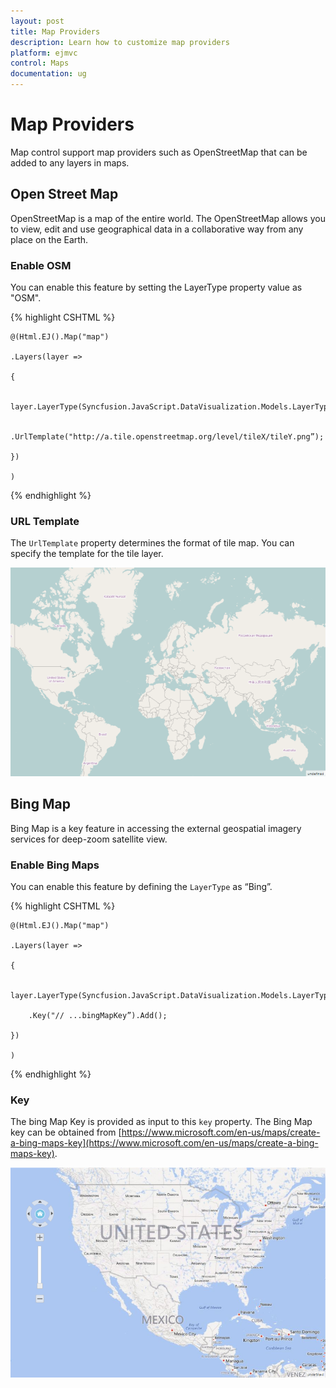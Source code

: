 ```yaml
---
layout: post
title: Map Providers
description: Learn how to customize map providers
platform: ejmvc
control: Maps
documentation: ug
---
```


# Map Providers

Map control support map providers such as OpenStreetMap that can be added to any layers in maps.

## Open Street Map

OpenStreetMap is a map of the entire world. The OpenStreetMap allows you to view, edit and use geographical data in a collaborative way from any place on the Earth.

### Enable OSM

You can enable this feature by setting the LayerType property value as "OSM".

{% highlight CSHTML %}

	@(Html.EJ().Map("map")

	.Layers(layer =>

	{

		layer.LayerType(Syncfusion.JavaScript.DataVisualization.Models.LayerType.OSM)

		.UrlTemplate("http://a.tile.openstreetmap.org/level/tileX/tileY.png”);

	})           

	) 

{% endhighlight %}

### URL Template

The `UrlTemplate` property determines the format of tile map. You can specify the template for the tile layer. 


![](Map-Providers_images/Map-Providers_img1.png)


## Bing Map

Bing Map is a key feature in accessing the external geospatial imagery services for deep-zoom satellite view. 

### Enable Bing Maps

You can enable this feature by defining the `LayerType` as “Bing”.



{% highlight CSHTML %}

	@(Html.EJ().Map("map")

	.Layers(layer =>

	{

		layer.LayerType(Syncfusion.JavaScript.DataVisualization.Models.LayerType.Bing)

		.Key("// ...bingMapKey”).Add();

	})           

	) 
{% endhighlight %}

### Key

The bing Map Key is provided as input to this `key` property. The Bing Map key can be obtained from [https://www.microsoft.com/en-us/maps/create-a-bing-maps-key](https://www.microsoft.com/en-us/maps/create-a-bing-maps-key). 


![](Map-Providers_images/Map-Providers_img2.png)


